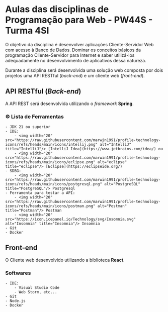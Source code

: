# Aulas das disciplinas de Programação para Web - PW44S - Turma 4SI

O objetivo da disciplina é desenvolver aplicações Cliente-Servidor Web com acesso à Banco de Dados. Dominar os conceitos básicos da programação Cliente-Servidor para Internet e saber utilizá-los adequadamente no desenvolvimento de aplicativos dessa natureza.

Durante a disciplina será desenvolvida uma solução web composta por dois projetos uma API RESTful (*back-end*) e um cliente web (*front-end*).

## API RESTful (*Back-end*)

A API REST será desenvolvida utilizando o *framework* **Spring**.

### ⚙️ Lista de Ferramentas
	- JDK 21 ou superior
	- IDE:
        - <img width="20" src="https://raw.githubusercontent.com/marwin1991/profile-technology-icons/refs/heads/main/icons/intellij.png" alt="IntelliJ" title="IntelliJ"/> [IntelliJ Idea](https://www.jetbrains.com/idea/) ou 
        - <img width="20" src="https://raw.githubusercontent.com/marwin1991/profile-technology-icons/refs/heads/main/icons/eclipse.png" alt="eclipse" title="eclipse"/> [Eclipse](https://eclipseide.org/)
	- SDBG:
		- <img width="20" src="https://raw.githubusercontent.com/marwin1991/profile-technology-icons/refs/heads/main/icons/postgresql.png" alt="PostgreSQL" title="PostgreSQL"/> Postgresql
	- Ferramenta para testar a API:
		- <img width="20" src="https://raw.githubusercontent.com/marwin1991/profile-technology-icons/refs/heads/main/icons/postman.png" alt="Postman" title="Postman"/> Postman
		- <img width="20" src="https://icon.icepanel.io/Technology/svg/Insomnia.svg" alt="Insomnia" title="Insomnia"/> Insomnia
	- Git
	- Docker
	
## Front-end 

O Cliente web desenvolvido utilizando a biblioteca **React**.

### Softwares
	- IDE:
		- Visual Studio Code
		- Web Storm, etc...
	- Git
	- Node.js
	- Docker

